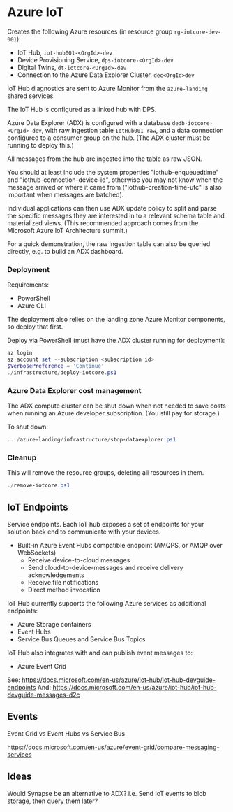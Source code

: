 Azure IoT
=========

Creates the following Azure resources (in resource group `rg-iotcore-dev-001`):

* IoT Hub, `iot-hub001-<OrgId>-dev`
* Device Provisioning Service, `dps-iotcore-<OrgId>-dev`
* Digital Twins, `dt-iotcore-<OrgId>-dev`
* Connection to the Azure Data Explorer Cluster, `dec<OrgId>dev`

IoT Hub diagnostics are sent to Azure Monitor from the `azure-landing` shared services.

The IoT Hub is configured as a linked hub with DPS.

Azure Data Explorer (ADX) is configured with a database `dedb-iotcore-<OrgId>-dev`, with raw ingestion table `IotHub001-raw`, and a data connection configured to a consumer group on the hub. (The ADX cluster must be running to deploy this.)

All messages from the hub are ingested into the table as raw JSON.

You should at least include the system properties "iothub-enqueuedtime" and "iothub-connection-device-id", otherwise you may not know when the message arrived or where it came from ("iothub-creation-time-utc" is also important when messages are batched).

Individual applications can then use ADX update policy to split and parse the specific messages they are interested in to a relevant schema table and materialized views. (This recommended approach comes from the Microsoft Azure IoT Architecture summit.)

For a quick demonstration, the raw ingestion table can also be queried directly, e.g. to build an ADX dashboard.

### Deployment

Requirements:
* PowerShell
* Azure CLI

The deployment also relies on the landing zone Azure Monitor components, so deploy that first.

Deploy via PowerShell (must have the ADX cluster running for deployment):

```powershell
az login
az account set --subscription <subscription id>
$VerbosePreference = 'Continue'
./infrastructure/deploy-iotcore.ps1
```

### Azure Data Explorer cost management


The ADX compute cluster can be shut down when not needed to save costs when running an Azure developer subscription. (You still pay for storage.) 

To shut down:

```powershell
.../azure-landing/infrastructure/stop-dataexplorer.ps1
```

### Cleanup

This will remove the resource groups, deleting all resources in them.

```powershell
./remove-iotcore.ps1
```

IoT Endpoints
-------------

Service endpoints. Each IoT hub exposes a set of endpoints for your solution back end to communicate with your devices.

* Built-in Azure Event Hubs compatible endpoint (AMQPS, or AMQP over WebSockets)
  - Receive device-to-cloud messages
  - Send cloud-to-device-messages and receive delivery acknowledgements
  - Receive file notifications
  - Direct method invocation

IoT Hub currently supports the following Azure services as additional endpoints:

* Azure Storage containers
* Event Hubs
* Service Bus Queues and Service Bus Topics

IoT Hub also integrates with and can publish event messages to:

* Azure Event Grid

See: https://docs.microsoft.com/en-us/azure/iot-hub/iot-hub-devguide-endpoints
And: https://docs.microsoft.com/en-us/azure/iot-hub/iot-hub-devguide-messages-d2c

Events
------

Event Grid vs Event Hubs vs Service Bus

https://docs.microsoft.com/en-us/azure/event-grid/compare-messaging-services


Ideas
-----

Would Synapse be an alternative to ADX?  i.e. Send IoT events to blob storage, then query them later?

